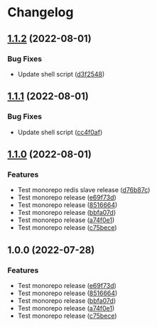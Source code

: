 # Changelog

## [1.1.2](https://github.com/abhishekshukla247/guestbook-gitops/compare/redis-slave-v1.1.1...redis-slave-v1.1.2) (2022-08-01)


### Bug Fixes

* Update shell script ([d3f2548](https://github.com/abhishekshukla247/guestbook-gitops/commit/d3f2548bd1adee072d4011e18d5d8dfcda903abe))

## [1.1.1](https://github.com/abhishekshukla247/guestbook-gitops/compare/redis-slave-v1.1.0...redis-slave-v1.1.1) (2022-08-01)


### Bug Fixes

* Update shell script ([cc4f0af](https://github.com/abhishekshukla247/guestbook-gitops/commit/cc4f0afd4d9443ee7044c29def4b753e99568db3))

## [1.1.0](https://github.com/abhishekshukla247/guestbook-gitops/compare/redis-slave-v1.0.0...redis-slave-v1.1.0) (2022-08-01)


### Features

* Test monorepo redis slave release ([d76b87c](https://github.com/abhishekshukla247/guestbook-gitops/commit/d76b87c680279f3418e852efb118e43573eb0687))
* Test monorepo release ([e69f73d](https://github.com/abhishekshukla247/guestbook-gitops/commit/e69f73dfaaab81125f8c95f83f5c16e9bc7a32b4))
* Test monorepo release ([8516664](https://github.com/abhishekshukla247/guestbook-gitops/commit/85166647c89c320d4e4857be1874d9f6ffe99f64))
* Test monorepo release ([bbfa07d](https://github.com/abhishekshukla247/guestbook-gitops/commit/bbfa07dc960c543437a2e441bf12ec01bb787c78))
* Test monorepo release ([a74f0e1](https://github.com/abhishekshukla247/guestbook-gitops/commit/a74f0e1a06715f162032de11440d5a7890aca53a))
* Test monorepo release ([c75bece](https://github.com/abhishekshukla247/guestbook-gitops/commit/c75becefb5610a8907d4d08c445d81572dc56540))

## 1.0.0 (2022-07-28)


### Features

* Test monorepo release ([e69f73d](https://github.com/abhishekshukla247/guestbook-gitops/commit/e69f73dfaaab81125f8c95f83f5c16e9bc7a32b4))
* Test monorepo release ([8516664](https://github.com/abhishekshukla247/guestbook-gitops/commit/85166647c89c320d4e4857be1874d9f6ffe99f64))
* Test monorepo release ([bbfa07d](https://github.com/abhishekshukla247/guestbook-gitops/commit/bbfa07dc960c543437a2e441bf12ec01bb787c78))
* Test monorepo release ([a74f0e1](https://github.com/abhishekshukla247/guestbook-gitops/commit/a74f0e1a06715f162032de11440d5a7890aca53a))
* Test monorepo release ([c75bece](https://github.com/abhishekshukla247/guestbook-gitops/commit/c75becefb5610a8907d4d08c445d81572dc56540))
